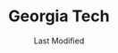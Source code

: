 ---
layout: location-page
date: Last Modified
description: "Local COVID-19 testing is available at Georgia Tech in Atlanta, Georgia, USA."
permalink: "locations/georgia/atlanta/georgia-tech/"
tags:
  - locations
  - georgia
title: Georgia Tech
uniqueName: georgia-tech
state: Georgia
stateAbbr: GA
hood: "Atlanta"
address: "352 Peachtree Place"
city: "Atlanta"
zip: "30332"
zipsNearby: "30701 30703 30732 30733 30734 31029 31038 31046 31064 31085 31097 36262 36263 36269 36273 36280 30101 30102 30103 30004 30005 30009 30022 30023 30104 30601 30602 30603 30604 30605 30606 30607 30608 30609 30612 30301 30302 30303 30304 30305 30306 30307 30308 30309 30310 30311 30312 30313 30314 30315 30316 30317 30318 30319 30320 30321 30322 30324 30325 30326 30327 30328 30329 30330 30331 30332 30333 30334 30336 30337 30338 30339 30340 30341 30342 30343 30344 30345 30346 30348 30349 30350 30353 30354 30355 30356 30357 30358 30359 30360 30361 30362 30363 30364 30366 30368 30369 30370 30371 30374 30375 30377 30378 30380 30384 30385 30388 30392 30394 30396 30398 31106 31107 31119 31126 31131 31136 31139 31141 31145 31146 31150 31156 31192 31193 31195 31196 39901 30011 30106 30168 30002 30107 30204 30620 30621 30622 30623 30108 30109 30517 30110 30205 30113 30515 30518 30519 30114 30115 30169 30112 30116 30117 30118 30119 30120 30121 30123 30124 30125 30111 30021 30527 30206 30288 30012 30013 30094 30014 30015 30016 30028 30040 30041 30019 30533 30597 30132 30157 30534 30030 30031 30032 30033 30034 30035 30036 30037 30133 30134 30135 30154 30026 30029 30095 30096 30097 30098 30099 30294 30137 30138 30212 30213 30139 30638 30214 30215 30269 30270 31169 30140 30216 30542 30297 30298 30217 30219 30501 30503 30504 30506 30507 30218 30543 30641 30220 30017 30222 30223 30224 30228 30229 30645 30141 30230 30142 30548 30233 30143 30549 30234 30018 30236 30237 30238 30144 30152 30156 30160 31144 30145 30240 30241 30261 30042 30043 30044 30045 30046 30049 30146 30047 30048 30147 30122 30038 30058 30248 30052 30250 30554 30251 30252 30253 30126 30650 30055 30148 30006 30007 30008 30060 30061 30062 30063 30064 30065 30066 30067 30068 30069 30090 30558 30256 30257 30258 30655 30656 30259 30260 30287 30150 30564 30151 30056 30263 30264 30265 30271 30565 30003 30010 30071 30091 30092 30093 30502 30566 30266 30054 30268 30567 30072 30070 30127 30074 30272 30273 30274 30296 30153 30149 30161 30162 30163 30164 30165 30170 30075 30076 30077 30663 30171 30275 30079 30276 30172 30277 30173 30080 30081 30082 30039 30078 30025 30666 30281 30083 30086 30087 30088 30284 30024 30175 30176 30575 30177 30178 30179 30285 30286 30084 30085 30289 30290 30291 30180 30182 30183 30677 30184 30185 30292 30680 30187 30293 30188 30189 30295 30073 30347 30376 30379 30386 30387 30389 30390 30399 31120 31191 31197 31198 31199" 
mapUrl: "http://maps.apple.com/?q=Georgia+Tech&address=352+Peachtree+Place,Atlanta,Georgia,30332"
locationType: Drive-thru
phone: ""
website: "https://www.cvs.com/minuteclinic/covid-19-testing"
onlineBooking: true
closed: undefined
closedUpdate: May 25th, 2020
notes: "By appointment only. For individuals with symptoms."
days: Contact for hours of operation.
ctaMessage: Schedule a test
ctaUrl: "https://www.cvs.com/minuteclinic/covid-19-testing"
---